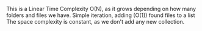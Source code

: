 This is a Linear Time Complexity O(N), as it grows depending on how many folders and files we have.
Simple iteration, adding (O(1)) found files to a list
The space complexity is constant, as we don't add any new collection.
